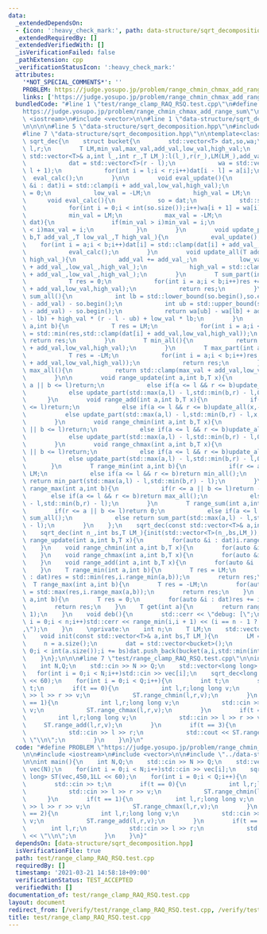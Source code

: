 ```yaml
---
data:
  _extendedDependsOn:
  - {icon: ':heavy_check_mark:', path: data-structure/sqrt_decomposition.hpp, title: data-structure/sqrt_decomposition.hpp}
  _extendedRequiredBy: []
  _extendedVerifiedWith: []
  _isVerificationFailed: false
  _pathExtension: cpp
  _verificationStatusIcon: ':heavy_check_mark:'
  attributes:
    '*NOT_SPECIAL_COMMENTS*': ''
    PROBLEM: https://judge.yosupo.jp/problem/range_chmin_chmax_add_range_sum
    links: ['https://judge.yosupo.jp/problem/range_chmin_chmax_add_range_sum']
  bundledCode: "#line 1 \"test/range_clamp_RAQ_RSQ.test.cpp\"\n#define PROBLEM \"\
    https://judge.yosupo.jp/problem/range_chmin_chmax_add_range_sum\"\n\n#include\
    \ <iostream>\n#include <vector>\n\n#line 1 \"data-structure/sqrt_decomposition.hpp\"\
    \n\n\n\n#line 5 \"data-structure/sqrt_decomposition.hpp\"\n#include <algorithm>\n\
    #line 7 \"data-structure/sqrt_decomposition.hpp\"\n\ntemplate<class T>\nstruct\
    \ sqrt_dec{\n    struct bucket{\n        std::vector<T> dat,so,wa;\n        int\
    \ l,r;\n        T LM,min_val,max_val,add_val,low_val,high_val;\n        bucket(const\
    \ std::vector<T>& a,int l_,int r_,T LM_):l(l_),r(r_),LM(LM_),add_val(0),low_val(-LM),high_val(LM){\n\
    \            dat = std::vector<T>(r - l);\n            wa = std::vector<T>(r -\
    \ l + 1);\n            for(int i = l;i < r;i++)dat[i - l] = a[i];\n          \
    \  eval_calc();\n        }\n\n        void eval_update(){\n            for(auto\
    \ &i : dat)i = std::clamp(i + add_val,low_val,high_val);\n            add_val\
    \ = 0;\n            low_val = -LM;\n            high_val = LM;\n        }\n  \
    \      void eval_calc(){\n            so = dat;\n            std::sort(so.begin(),so.end());\n\
    \            for(int i = 0;i < int(so.size());i++)wa[i + 1] = wa[i] + so[i];\n\
    \            min_val = LM;\n            max_val = -LM;\n            for(T &i :\
    \ dat){\n                if(min_val > i)min_val = i;\n                if(max_val\
    \ < i)max_val = i;\n            }\n        }\n        void update_part(int a,int\
    \ b,T add_val_,T low_val_,T high_val_){\n            eval_update();\n        \
    \    for(int i = a;i < b;i++)dat[i] = std::clamp(dat[i] + add_val_,low_val_,high_val_);\n\
    \            eval_calc();\n        }\n        void update_all(T add_val_,T low_val_,T\
    \ high_val_){\n            add_val += add_val_;\n            low_val = std::clamp(low_val\
    \ + add_val_,low_val_,high_val_);\n            high_val = std::clamp(high_val\
    \ + add_val_,low_val_,high_val_);\n        }\n        T sum_part(int a,int b){\n\
    \            T res = 0;\n            for(int i = a;i < b;i++)res += std::clamp(dat[i]\
    \ + add_val,low_val,high_val);\n            return res;\n        }\n        T\
    \ sum_all(){\n            int lb = std::lower_bound(so.begin(),so.end(),low_val\
    \ - add_val) - so.begin();\n            int ub = std::upper_bound(so.begin(),so.end(),high_val\
    \ - add_val) - so.begin();\n            return wa[ub] - wa[lb] + add_val * (ub\
    \ - lb) + high_val * (r - l - ub) + low_val * lb;\n        }\n        T min_part(int\
    \ a,int b){\n            T res = LM;\n            for(int i = a;i < b;i++)res\
    \ = std::min(res,std::clamp(dat[i] + add_val,low_val,high_val));\n           \
    \ return res;\n        }\n        T min_all(){\n            return std::clamp(min_val\
    \ + add_val,low_val,high_val);\n        }\n        T max_part(int a,int b){\n\
    \            T res = -LM;\n            for(int i = a;i < b;i++)res = std::max(res,std::clamp(dat[i]\
    \ + add_val,low_val,high_val));\n            return res;\n        }\n        T\
    \ max_all(){\n            return std::clamp(max_val + add_val,low_val,high_val);\n\
    \        }\n\n        void range_update(int a,int b,T x){\n            if(r <=\
    \ a || b <= l)return;\n            else if(a <= l && r <= b)update_all(0,x,x);\n\
    \            else update_part(std::max(a,l) - l,std::min(b,r) - l,0,x,x);\n  \
    \      }\n        void range_add(int a,int b,T x){\n            if(r <= a || b\
    \ <= l)return;\n            else if(a <= l && r <= b)update_all(x,-LM,LM);\n \
    \           else update_part(std::max(a,l) - l,std::min(b,r) - l,x,-LM,LM);\n\
    \        }\n        void range_chmin(int a,int b,T x){\n            if(r <= a\
    \ || b <= l)return;\n            else if(a <= l && r <= b)update_all(0,-LM,x);\n\
    \            else update_part(std::max(a,l) - l,std::min(b,r) - l,0,-LM,x);\n\
    \        }\n        void range_chmax(int a,int b,T x){\n            if(r <= a\
    \ || b <= l)return;\n            else if(a <= l && r <= b)update_all(0,x,LM);\n\
    \            else update_part(std::max(a,l) - l,std::min(b,r) - l,0,x,LM);\n \
    \       }\n        T range_min(int a,int b){\n            if(r <= a || b <= l)return\
    \ LM;\n            else if(a <= l && r <= b)return min_all();\n            else\
    \ return min_part(std::max(a,l) - l,std::min(b,r) - l);\n        }\n        T\
    \ range_max(int a,int b){\n            if(r <= a || b <= l)return -LM;\n     \
    \       else if(a <= l && r <= b)return max_all();\n            else return max_part(std::max(a,l)\
    \ - l,std::min(b,r) - l);\n        }\n        T range_sum(int a,int b){\n    \
    \        if(r <= a || b <= l)return 0;\n            else if(a <= l && r <= b)return\
    \ sum_all();\n            else return sum_part(std::max(a,l) - l,std::min(b,r)\
    \ - l);\n        }\n    };\n    sqrt_dec(const std::vector<T>& a,int bs,T LM_){init(a,bs,LM_);}\n\
    \    sqrt_dec(int n_,int bs,T LM_){init(std::vector<T>(n_,bs,LM_));}\n    void\
    \ range_update(int a,int b,T x){\n        for(auto &i : dat)i.range_update(a,b,x);\n\
    \    }\n    void range_chmin(int a,int b,T x){\n        for(auto &i : dat)i.range_chmin(a,b,x);\n\
    \    }\n    void range_chmax(int a,int b,T x){\n        for(auto &i : dat)i.range_chmax(a,b,x);\n\
    \    }\n    void range_add(int a,int b,T x){\n        for(auto &i : dat)i.range_add(a,b,x);\n\
    \    }\n    T range_min(int a,int b){\n        T res = LM;\n        for(auto &i\
    \ : dat)res = std::min(res,i.range_min(a,b));\n        return res;\n    }\n  \
    \  T range_max(int a,int b){\n        T res = -LM;\n        for(auto &i : dat)res\
    \ = std::max(res,i.range_max(a,b));\n        return res;\n    }\n    T range_sum(int\
    \ a,int b){\n        T res = 0;\n        for(auto &i : dat)res += i.range_sum(a,b);\n\
    \        return res;\n    }\n    T get(int a){\n        return range_min(a,a +\
    \ 1);\n    }\n    void deb(){\n        std::cerr << \"debug: [\";\n        for(int\
    \ i = 0;i < n;i++)std::cerr << range_min(i,i + 1) << (i == n - 1 ? \"]\\n\":\"\
    ,\");\n    }\n    \nprivate:\n    int n;\n    T LM;\n    std::vector<bucket> dat;\n\
    \    void init(const std::vector<T>& a,int bs,T LM_){\n        LM = LM_;\n   \
    \     n = a.size();\n        dat = std::vector<bucket>();\n        for(int i =\
    \ 0;i < int(a.size());i += bs)dat.push_back(bucket(a,i,std::min(int(i + bs),int(a.size())),LM));\n\
    \    }\n};\n\n\n#line 7 \"test/range_clamp_RAQ_RSQ.test.cpp\"\n\nint main(){\n\
    \    int N,Q;\n    std::cin >> N >> Q;\n    std::vector<long long> vec(N);\n \
    \   for(int i = 0;i < N;i++)std::cin >> vec[i];\n    sqrt_dec<long long> ST(vec,450,1LL\
    \ << 60);\n    for(int i = 0;i < Q;i++){\n        int t;\n        std::cin >>\
    \ t;\n        if(t == 0){\n            int l,r;long long v;\n            std::cin\
    \ >> l >> r >> v;\n            ST.range_chmin(l,r,v);\n        }\n        if(t\
    \ == 1){\n            int l,r;long long v;\n            std::cin >> l >> r >>\
    \ v;\n            ST.range_chmax(l,r,v);\n        }\n        if(t == 2){\n   \
    \         int l,r;long long v;\n            std::cin >> l >> r >> v;\n       \
    \     ST.range_add(l,r,v);\n        }\n        if(t == 3){\n            int l,r;\n\
    \            std::cin >> l >> r;\n            std::cout << ST.range_sum(l,r) <<\
    \ \"\\n\";\n        }\n    }\n}\n"
  code: "#define PROBLEM \"https://judge.yosupo.jp/problem/range_chmin_chmax_add_range_sum\"\
    \n\n#include <iostream>\n#include <vector>\n\n#include \"../data-structure/sqrt_decomposition.hpp\"\
    \n\nint main(){\n    int N,Q;\n    std::cin >> N >> Q;\n    std::vector<long long>\
    \ vec(N);\n    for(int i = 0;i < N;i++)std::cin >> vec[i];\n    sqrt_dec<long\
    \ long> ST(vec,450,1LL << 60);\n    for(int i = 0;i < Q;i++){\n        int t;\n\
    \        std::cin >> t;\n        if(t == 0){\n            int l,r;long long v;\n\
    \            std::cin >> l >> r >> v;\n            ST.range_chmin(l,r,v);\n  \
    \      }\n        if(t == 1){\n            int l,r;long long v;\n            std::cin\
    \ >> l >> r >> v;\n            ST.range_chmax(l,r,v);\n        }\n        if(t\
    \ == 2){\n            int l,r;long long v;\n            std::cin >> l >> r >>\
    \ v;\n            ST.range_add(l,r,v);\n        }\n        if(t == 3){\n     \
    \       int l,r;\n            std::cin >> l >> r;\n            std::cout << ST.range_sum(l,r)\
    \ << \"\\n\";\n        }\n    }\n}"
  dependsOn: [data-structure/sqrt_decomposition.hpp]
  isVerificationFile: true
  path: test/range_clamp_RAQ_RSQ.test.cpp
  requiredBy: []
  timestamp: '2021-03-21 14:58:18+09:00'
  verificationStatus: TEST_ACCEPTED
  verifiedWith: []
documentation_of: test/range_clamp_RAQ_RSQ.test.cpp
layout: document
redirect_from: [/verify/test/range_clamp_RAQ_RSQ.test.cpp, /verify/test/range_clamp_RAQ_RSQ.test.cpp.html]
title: test/range_clamp_RAQ_RSQ.test.cpp
---
```

